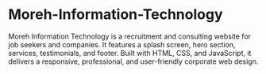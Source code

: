 # Moreh-Information-Technology
Moreh Information Technology is a recruitment and consulting website for job seekers and companies. It features a splash screen, hero section, services, testimonials, and footer. Built with HTML, CSS, and JavaScript, it delivers a responsive, professional, and user-friendly corporate web design.

